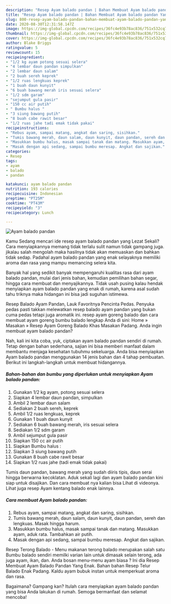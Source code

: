 ```yaml
---
description: "Resep Ayam balado pandan | Bahan Membuat Ayam balado pandan Yang Enak Dan Lezat"
title: "Resep Ayam balado pandan | Bahan Membuat Ayam balado pandan Yang Enak Dan Lezat"
slug: 800-resep-ayam-balado-pandan-bahan-membuat-ayam-balado-pandan-yang-enak-dan-lezat
date: 2020-08-30T12:31:58.147Z
image: https://img-global.cpcdn.com/recipes/36fc4e93b78ac836/751x532cq70/ayam-balado-pandan-foto-resep-utama.jpg
thumbnail: https://img-global.cpcdn.com/recipes/36fc4e93b78ac836/751x532cq70/ayam-balado-pandan-foto-resep-utama.jpg
cover: https://img-global.cpcdn.com/recipes/36fc4e93b78ac836/751x532cq70/ayam-balado-pandan-foto-resep-utama.jpg
author: Blake Briggs
ratingvalue: 5
reviewcount: 15
recipeingredient:
- "1/2 kg ayam potong sesuai selera"
- "4 lembar daun pandan simpulkan"
- "2 lembar daun salam"
- "2 buah sereh keprek"
- "1/2 ruas lengkuas keprek"
- "1 buah daun kunyit"
- "6 buah bawang merah iris sesuai selera"
- "1/2 sdm garam"
- "sejumput gula pasir"
- "150 cc air putih"
- " Bumbu halus "
- "3 siung bawang putih"
- "8 buah cabe rawit besar"
- "1/2 ruas jahe tadi emak tidak pakai"
recipeinstructions:
- "Rebus ayam, sampai matang, angkat dan saring, sisihkan."
- "Tumis bawang merah, daun salam, daun kunyit, daun pandan, sereh dan lengkuas. Masak hingga harum."
- "Masukkan bumbu halus, masak sampai tanak dan matang. Masukkan ayam, aduk rata. Tambahkan air putih."
- "Masak dengan api sedang, sampai bumbu meresap. Angkat dan sajikan."
categories:
- Resep
tags:
- ayam
- balado
- pandan

katakunci: ayam balado pandan 
nutrition: 193 calories
recipecuisine: Indonesian
preptime: "PT25M"
cooktime: "PT43M"
recipeyield: "3"
recipecategory: Lunch

---
```



![Ayam balado pandan](https://img-global.cpcdn.com/recipes/36fc4e93b78ac836/751x532cq70/ayam-balado-pandan-foto-resep-utama.jpg)

Kamu Sedang mencari ide resep ayam balado pandan yang Lezat Sekali? Cara menyiapkannya memang tidak terlalu sulit namun tidak gampang juga. jikalau salah mengolah maka hasilnya tidak akan memuaskan dan bahkan tidak sedap. Padahal ayam balado pandan yang enak selayaknya memiliki aroma dan rasa yang mampu memancing selera kita.

Banyak hal yang sedikit banyak mempengaruhi kualitas rasa dari ayam balado pandan, mulai dari jenis bahan, kemudian pemilihan bahan segar, hingga cara membuat dan menyajikannya. Tidak usah pusing kalau hendak menyiapkan ayam balado pandan yang enak di rumah, karena asal sudah tahu triknya maka hidangan ini bisa jadi suguhan istimewa.

Resep Balado Ayam Pandan, Lauk Favoritnya Pencinta Pedas. Penyuka pedas pasti takkan melewatkan resep balado ayam pandan yang bukan cuma pedas tetapi juga aromatik ini. resep ayam goreng balado dan cara membuat ayam goreng bumbu balado lengkap Anda di sini: Home » Masakan » Resep Ayam Goreng Balado Khas Masakan Padang. Anda ingin membuat ayam balado pandan?


Nah, kali ini kita coba, yuk, ciptakan ayam balado pandan sendiri di rumah. Tetap dengan bahan sederhana, sajian ini bisa memberi manfaat dalam membantu menjaga kesehatan tubuhmu sekeluarga. Anda bisa menyiapkan Ayam balado pandan menggunakan 14 jenis bahan dan 4 tahap pembuatan. Berikut ini langkah-langkah untuk membuat hidangannya.

<!--inarticleads1-->

##### Bahan-bahan dan bumbu yang diperlukan untuk menyiapkan Ayam balado pandan:

1. Gunakan 1/2 kg ayam, potong sesuai selera
1. Siapkan 4 lembar daun pandan, simpulkan
1. Ambil 2 lembar daun salam
1. Sediakan 2 buah sereh, keprek
1. Ambil 1/2 ruas lengkuas, keprek
1. Gunakan 1 buah daun kunyit
1. Sediakan 6 buah bawang merah, iris sesuai selera
1. Sediakan 1/2 sdm garam
1. Ambil sejumput gula pasir
1. Siapkan 150 cc air putih
1. Siapkan  Bumbu halus :
1. Siapkan 3 siung bawang putih
1. Gunakan 8 buah cabe rawit besar
1. Siapkan 1/2 ruas jahe (tadi emak tidak pakai)


Tumis daun pandan, bawang merah yang sudah diiris tipis, daun serai hingga berwarna kecoklatan. Aduk sekali lagi dan ayam balado pandan kini siap untuk disajikan. Dan cara membuat nya kalian bisa Lihat di videonya. Lihat juga resep Ayam kentang balado enak lainnya. 

<!--inarticleads2-->

##### Cara membuat Ayam balado pandan:

1. Rebus ayam, sampai matang, angkat dan saring, sisihkan.
1. Tumis bawang merah, daun salam, daun kunyit, daun pandan, sereh dan lengkuas. Masak hingga harum.
1. Masukkan bumbu halus, masak sampai tanak dan matang. Masukkan ayam, aduk rata. Tambahkan air putih.
1. Masak dengan api sedang, sampai bumbu meresap. Angkat dan sajikan.


Resep Terong Balado - Menu makanan terong balado merupakan salah satu Bumbu balado sendiri memilki varian lain untuk dimasak selain terong, ada juga ayam, ikan, dan. Anda bosan menu-menu ayam biasa ? Ini dia Resep Membuat Ayam Balado Pandan Yang Enak. Bahan bahan Resep Telur Balado Enak Padang. Kaldu ayam bubuk instan untuk memperkuat aroma dan rasa. 

Bagaimana? Gampang kan? Itulah cara menyiapkan ayam balado pandan yang bisa Anda lakukan di rumah. Semoga bermanfaat dan selamat mencoba!
